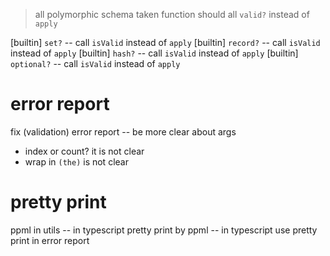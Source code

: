 > all polymorphic schema taken function should all `valid?` instead of `apply`

[builtin] `set?` -- call `isValid` instead of `apply`
[builtin] `record?` -- call `isValid` instead of `apply`
[builtin] `hash?` -- call `isValid` instead of `apply`
[builtin] `optional?` -- call `isValid` instead of `apply`

# error report

fix (validation) error report -- be more clear about args

- index or count? it is not clear
- wrap in `(the)` is not clear

# pretty print

ppml in utils -- in typescript
pretty print by ppml -- in typescript
use pretty print in error report
